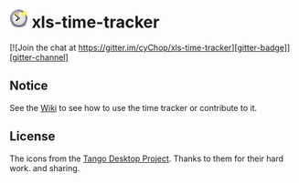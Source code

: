 # ![&#x1f559;](doc/icon-timetracker-32.png) xls-time-tracker

[![Join the chat at https://gitter.im/cyChop/xls-time-tracker][gitter-badge]][gitter-channel]

## Notice

See the [Wiki] to see how to use the time tracker or contribute to it.

## License

The icons from the [Tango Desktop Project](http://tango.freedesktop.org/). Thanks to them for their hard work. and sharing.

[wiki]: https://github.com/KeyboardPlaying/xls-time-tracker/wiki
[gitter-badge]: https://img.shields.io/badge/gitter-join_chat_%E2%86%92-1dce73.svg
[gitter-channel]: https://gitter.im/KeyboardPlaying/xls-time-tracker?utm_source=badge&utm_medium=badge&utm_campaign=pr-badge&utm_content=badge
